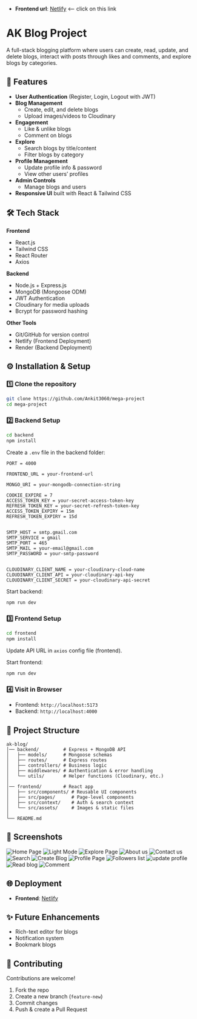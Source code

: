 - **Frontend url**: [Netlify](https://ak-blogs.netlify.app)  <-- click on this link
# AK Blog Project 

A full-stack blogging platform where users can create, read, update, and delete blogs, interact with posts through likes and comments, and explore blogs by categories.  

## 🚀 Features  

- **User Authentication** (Register, Login, Logout with JWT)  
- **Blog Management**  
  - Create, edit, and delete blogs  
  - Upload images/videos to Cloudinary  
- **Engagement**  
  - Like & unlike blogs  
  - Comment on blogs  
- **Explore**  
  - Search blogs by title/content  
  - Filter blogs by category  
- **Profile Management**  
  - Update profile info & password  
  - View other users’ profiles  
- **Admin Controls**  
  - Manage blogs and users  
- **Responsive UI** built with React & Tailwind CSS  

## 🛠 Tech Stack  

**Frontend**  
- React.js  
- Tailwind CSS  
- React Router  
- Axios  

**Backend**  
- Node.js + Express.js  
- MongoDB (Mongoose ODM)  
- JWT Authentication  
- Cloudinary for media uploads  
- Bcrypt for password hashing  

**Other Tools**  
- Git/GitHub for version control  
- Netlify (Frontend Deployment)  
- Render (Backend Deployment)  

## ⚙️ Installation & Setup  

### 1️⃣ Clone the repository  
```bash
git clone https://github.com/Ankit3060/mega-project
cd mega-project
```

### 2️⃣ Backend Setup  
```bash
cd backend
npm install
```

Create a `.env` file in the backend folder:  
```env
PORT = 4000

FRONTEND_URL = your-frontend-url

MONGO_URI = your-mongodb-connection-string

COOKIE_EXPIRE = 7
ACCESS_TOKEN_KEY = your-secret-access-token-key
REFRESH_TOKEN_KEY = your-secret-refresh-token-key
ACCESS_TOKEN_EXPIRY = 15m
REFRESH_TOKEN_EXPIRY = 15d


SMTP_HOST = smtp.gmail.com
SMTP_SERVICE = gmail
SMTP_PORT = 465
SMTP_MAIL = your-email@gmail.com
SMTP_PASSWORD = your-smtp-password


CLOUDINARY_CLIENT_NAME = your-cloudinary-cloud-name
CLOUDINARY_CLIENT_API = your-cloudinary-api-key
CLOUDINARY_CLIENT_SECRET = your-cloudinary-api-secret

```

Start backend:  
```bash
npm run dev
```

### 3️⃣ Frontend Setup  
```bash
cd frontend
npm install
```

Update API URL in `axios` config file (frontend).  

Start frontend:  
```bash
npm run dev
```

### 4️⃣ Visit in Browser  
- Frontend: `http://localhost:5173`  
- Backend: `http://localhost:4000`  

## 📂 Project Structure  

```
ak-blog/
│── backend/         # Express + MongoDB API
│   ├── models/      # Mongoose schemas
│   ├── routes/      # Express routes
│   ├── controllers/ # Business logic
│   ├── middlewares/ # Authentication & error handling
│   └── utils/       # Helper functions (Cloudinary, etc.)
│
│── frontend/        # React app
│   ├── src/components/ # Reusable UI components
│   ├── src/pages/      # Page-level components
│   ├── src/context/    # Auth & search context
│   └── src/assets/     # Images & static files
│
└── README.md
```

## 📸 Screenshots  

![Home Page](./Frontend/public/1.png)
![Light Mode](./Frontend/public/7.png)
![Explore Page](./Frontend/public/2.png)
![About us](./Frontend/public/3.png)
![Contact us](./Frontend/public/4.png)
![Search](./Frontend/public/5.png)
![Create Blog](./Frontend/public/6.png)
![Profile Page](./Frontend/public/8.png)
![Followers list](./Frontend/public/9.png)
![update profile](./Frontend/public/10.png)
![Read blog](./Frontend/public/11.png)
![Comment](./Frontend/public/12.png)


## 🌐 Deployment  

- **Frontend**: [Netlify](https://ak-blogs.netlify.app) 

## ✨ Future Enhancements  
 
- Rich-text editor for blogs  
- Notification system  
- Bookmark blogs  

## 🤝 Contributing  

Contributions are welcome!  
1. Fork the repo  
2. Create a new branch (`feature-new`)  
3. Commit changes  
4. Push & create a Pull Request  
 
